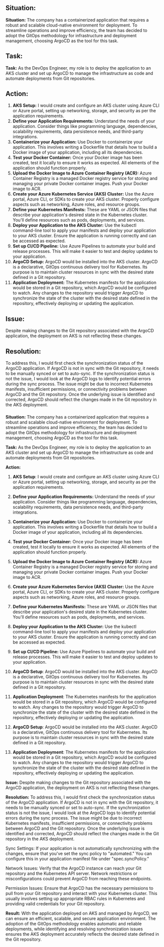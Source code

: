 <h2>Situation:</h2>
<p><strong>Situation:</strong> The company has a containerized application that requires a robust and scalable cloud-native environment for deployment. To streamline operations and improve efficiency, the team has decided to adopt the GitOps methodology for infrastructure and deployment management, choosing ArgoCD as the tool for this task.</p>

<h2>Task:</h2>
<p><strong>Task:</strong> As the DevOps Engineer, my role is to deploy the application to an AKS cluster and set up ArgoCD to manage the infrastructure as code and automate deployments from Git repositories.</p>

<h2>Action:</h2>

<ol>
  <li>
    <strong>AKS Setup:</strong> I would create and configure an AKS cluster using Azure CLI or Azure portal, setting up networking, storage, and security as per the application requirements.
  </li>
  <li>
    <strong>Define your Application Requirements:</strong> Understand the needs of your application. Consider things like programming language, dependencies, scalability requirements, data persistence needs, and third-party integrations.
  </li>
  <li>
    <strong>Containerize your Application:</strong> Use Docker to containerize your application. This involves writing a Dockerfile that details how to build a Docker image of your application, including all its dependencies.
  </li>
  <li>
    <strong>Test your Docker Container:</strong> Once your Docker image has been created, test it locally to ensure it works as expected. All elements of the application should function properly.
  </li>
  <li>
    <strong>Upload the Docker Image to Azure Container Registry (ACR):</strong> Azure Container Registry is a managed Docker registry service for storing and managing your private Docker container images. Push your Docker image to ACR.
  </li>
  <li>
    <strong>Create your Azure Kubernetes Service (AKS) Cluster:</strong> Use the Azure portal, Azure CLI, or SDKs to create your AKS cluster. Properly configure aspects such as networking, Azure roles, and resource groups.
  </li>
  <li>
    <strong>Define your Kubernetes Manifests:</strong> These are YAML or JSON files that describe your application's desired state in the Kubernetes cluster. You'll define resources such as pods, deployments, and services.
  </li>
  <li>
    <strong>Deploy your Application to the AKS Cluster:</strong> Use the kubectl command-line tool to apply your manifests and deploy your application to your AKS cluster. Ensure the application is running correctly and can be accessed as expected.
  </li>
  <li>
    <strong>Set up CI/CD Pipeline:</strong> Use Azure Pipelines to automate your build and release processes. This will make it easier to test and deploy updates to your application.
  </li>
  <li>
    <strong>ArgoCD Setup:</strong> ArgoCD would be installed into the AKS cluster. ArgoCD is a declarative, GitOps continuous delivery tool for Kubernetes. Its purpose is to maintain cluster resources in sync with the desired state defined in a Git repository.
  </li>
  <li>
    <strong>Application Deployment:</strong> The Kubernetes manifests for the application would be stored in a Git repository, which ArgoCD would be configured to watch. Any changes to the repository would trigger ArgoCD to synchronize the state of the cluster with the desired state defined in the repository, effectively deploying or updating the application.
  </li>
</ol>

<h2>Issue:</h2>
<p>Despite making changes to the Git repository associated with the ArgoCD application, the deployment on AKS is not reflecting these changes.</p>

<h2>Resolution:</h2>
<p>To address this, I would first check the synchronization status of the ArgoCD application. If ArgoCD is not in sync with the Git repository, it needs to be manually synced or set to auto-sync. If the synchronization status is not the issue, I would look at the ArgoCD logs to identify potential errors during the sync process. The issue might be due to incorrect Kubernetes manifests, insufficient permissions, or connectivity problems between ArgoCD and the Git repository. Once the underlying issue is identified and corrected, ArgoCD should reflect the changes made in the Git repository in the AKS deployment.</p>


#####


**Situation:** The company has a containerized application that requires a robust and scalable cloud-native environment for deployment. To streamline operations and improve efficiency, the team has decided to adopt the GitOps methodology for infrastructure and deployment management, choosing ArgoCD as the tool for this task.

**Task:** As the DevOps Engineer, my role is to deploy the application to an AKS cluster and set up ArgoCD to manage the infrastructure as code and automate deployments from Git repositories.

**Action:** 

1. **AKS Setup**: I would create and configure an AKS cluster using Azure CLI or Azure portal, setting up networking, storage, and security as per the application requirements.

1. **Define your Application Requirements:** Understand the needs of your application. Consider things like programming language, dependencies, scalability requirements, data persistence needs, and third-party integrations.

2. **Containerize your Application:** Use Docker to containerize your application. This involves writing a Dockerfile that details how to build a Docker image of your application, including all its dependencies.

3. **Test your Docker Container:** Once your Docker image has been created, test it locally to ensure it works as expected. All elements of the application should function properly.

4. **Upload the Docker Image to Azure Container Registry (ACR):** Azure Container Registry is a managed Docker registry service for storing and managing your private Docker container images. Push your Docker image to ACR.

5. **Create your Azure Kubernetes Service (AKS) Cluster:** Use the Azure portal, Azure CLI, or SDKs to create your AKS cluster. Properly configure aspects such as networking, Azure roles, and resource groups.

6. **Define your Kubernetes Manifests:** These are YAML or JSON files that describe your application's desired state in the Kubernetes cluster. You'll define resources such as pods, deployments, and services.

7. **Deploy your Application to the AKS Cluster:** Use the kubectl command-line tool to apply your manifests and deploy your application to your AKS cluster. Ensure the application is running correctly and can be accessed as expected.

8. **Set up CI/CD Pipeline:** Use Azure Pipelines to automate your build and release processes. This will make it easier to test and deploy updates to your application.

2. **ArgoCD Setup**: ArgoCD would be installed into the AKS cluster. ArgoCD is a declarative, GitOps continuous delivery tool for Kubernetes. Its purpose is to maintain cluster resources in sync with the desired state defined in a Git repository.

3. **Application Deployment**: The Kubernetes manifests for the application would be stored in a Git repository, which ArgoCD would be configured to watch. Any changes to the repository would trigger ArgoCD to synchronize the state of the cluster with the desired state defined in the repository, effectively deploying or updating the application.

2. **ArgoCD Setup**: ArgoCD would be installed into the AKS cluster. ArgoCD is a declarative, GitOps continuous delivery tool for Kubernetes. Its purpose is to maintain cluster resources in sync with the desired state defined in a Git repository.

3. **Application Deployment**: The Kubernetes manifests for the application would be stored in a Git repository, which ArgoCD would be configured to watch. Any changes to the repository would trigger ArgoCD to synchronize the state of the cluster with the desired state defined in the repository, effectively deploying or updating the application.

**Issue:** Despite making changes to the Git repository associated with the ArgoCD application, the deployment on AKS is not reflecting these changes.

**Resolution:** To address this, I would first check the synchronization status of the ArgoCD application. If ArgoCD is not in sync with the Git repository, it needs to be manually synced or set to auto-sync. If the synchronization status is not the issue, I would look at the ArgoCD logs to identify potential errors during the sync process. The issue might be due to incorrect Kubernetes manifests, insufficient permissions, or connectivity problems between ArgoCD and the Git repository. Once the underlying issue is identified and corrected, ArgoCD should reflect the changes made in the Git repository in the AKS deployment.

Sync Settings: If your application is not automatically synchronizing with the changes, ensure that you've set the sync policy to "automated." You can configure this in your application manifest file under "spec.syncPolicy."

Network Issues: Verify that the ArgoCD instance can reach your Git repository and the Kubernetes API server. Network restrictions or misconfigurations could prevent ArgoCD from reaching these endpoints.

Permission Issues: Ensure that ArgoCD has the necessary permissions to pull from your Git repository and interact with your Kubernetes cluster. This usually involves setting up appropriate RBAC rules in Kubernetes and providing valid credentials for your Git repository.

**Result:** With the application deployed on AKS and managed by ArgoCD, we can ensure an efficient, scalable, and secure application environment. The adoption of the GitOps methodology enables automatic and reliable deployments, while identifying and resolving synchronization issues ensures the AKS deployment accurately reflects the desired state defined in the Git repository.

